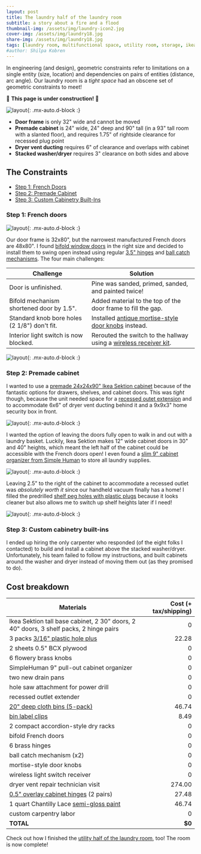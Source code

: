 ```yaml
---
layout: post
title: The laundry half of the laundry room
subtitle: a story about a fire and a flood
thumbnail-img: /assets/img/laundry-icon2.jpg
cover-img: /assets/img/laundry18.jpg
share-img: /assets/img/laundry18.jpg
tags: [laundry room, multifunctional space, utility room, storage, ikea sektion]
#author: Shilpa Kobren
---
```


In engineering (and design), geometric constraints refer to limitations on a single entity (size, location) 
and dependencies on pairs of entities (distance, arc angle). Our laundry room is a *tight space* had an 
obscene set of geometric constraints to meet!

:construction: **This page is under construction!** :construction:

![layout](../assets/img/laundry-layout.jpg){: .mx-auto.d-block :}

* **Door frame** is only 32" wide and cannot be moved
* **Premade cabinet** is 24" wide, 24" deep and 90" tall (in a 93" tall room with a slanted floor), and requires 1.75" of rightside clearance for recessed plug point
* **Dryer vent ducting** requires 6" of clearance and overlaps with cabinet
* **Stacked washer/dryer** requires 3" clearance on both sides and above



## The Constraints

* [Step 1: French Doors](#step-1-french-doors)
* [Step 2: Premade Cabinet](#step-2-premade-cabinet)
* [Step 3: Custom Cabinetry Built-Ins](#step-3-custom-cabinetry-built-ins)

### Step 1: French doors

![layout](../assets/img/laundry16.jpg){: .mx-auto.d-block :}

Our door frame is 32x80", but the narrowest manufactured French doors are 48x80". 
I found [bifold window doors](https://www.amazon.com/gp/product/B07TYVGGL4) in the right size and
decided to install them to swing open instead using regular [3.5" hinges](https://www.amazon.com/gp/product/B071VY5BQH/) and [ball catch mechanisms](https://www.amazon.com/gp/product/B009E1X39Q/). 
The four main challenges: 

| Challenge | Solution | 
| --- | --- | 
| Door is unfinished. | Pine was sanded, primed, sanded, and painted twice! | 
| Bifold mechanism shortened door by 1.5". | Added material to the top of the door frame to fill the gap. | 
| Standard knob bore holes (2 1/8") don't fit. | Installed [antique mortise-style door knobs](https://www.amazon.com/gp/product/B0B74STSV9) instead. |
| Interior light switch is now blocked. | Rerouted the switch to the hallway using a [wireless receiver kit](https://www.amazon.com/gp/product/B09YHBHP8T/). | 

![layout](../assets/img/laundry19.jpg){: .mx-auto.d-block :}

### Step 2: Premade cabinet

I wanted to use a [premade 24x24x90" Ikea Sektion cabinet](https://www.ikea.com/us/en/p/sektion-high-cabinet-frame-white-70265445/) 
because of the fantastic options for drawers, shelves, and cabinet doors. This was *tight* though, because the unit needed space for a 
[recessed outet extension](https://www.amazon.com/gp/product/B0BL6LYZ6L/) and to accommodate 6x6" of dryer vent ducting
behind it and a 9x9x3" home security box in front.

![layout](../assets/img/laundry17.jpg){: .mx-auto.d-block :}

I wanted the option of leaving the doors fully open to walk in and out with a laundry basket. 
Luckily, Ikea Sektion makes 12" wide cabinet doors in 30" and 40" heights, 
which meant the left half of the cabinet could be accessible with the French doors open! I 
even found a [slim 9" cabinet organizer from Simple Human](https://www.simplehuman.com/products/pull-out-cabinet-organizer-9-inch)
to store all laundry supplies. 

![layout](../assets/img/laundry20.jpg){: .mx-auto.d-block :}

Leaving 2.5" to the right of the cabinet to accommodate a recessed outlet was *absolutely worth it* since our handheld
vacuum finally has a home! I filled the predrilled [shelf peg holes with plastic plugs](https://www.amazon.com/dp/B0BBB2LX37) because it looks cleaner but also allows me to switch up shelf heights later if I need!

![layout](../assets/img/laundry21.jpg){: .mx-auto.d-block :}

### Step 3: Custom cabinetry built-ins

I ended up hiring the only carpenter who responded (of the eight folks I contacted) to build and install a cabinet above 
the stacked washer/dryer. Unfortunately, his team failed to follow my instructions, and built cabinets around the 
washer and dryer instead of moving them out (as they promised to do). 

## Cost breakdown

| Materials | Cost (+ tax/shipping) | 
| --- | ---: | 
| Ikea Sektion tall base cabinet, 2 30" doors, 2 40" doors, 3 shelf packs, 2 hinge pairs | 0 |
| 3 packs [3/16" plastic hole plus](https://www.amazon.com/dp/B0BBB2LX37) | 22.28 | 
| 2 sheets 0.5" BCX plywood | 0 | 
| 6 flowery brass knobs | 0 
| SimpleHuman 9" pull-out cabinet organizer | 0 | 
| two new drain pans | 0 | 
| hole saw attachment for power drill | 0 | 
| recessed outlet extender | 0 | 
| [20" deep cloth bins (5-pack)](https://www.amazon.com/dp/B087MVST5P) | 46.74 | 
| [bin label clips](https://www.amazon.com/dp/B09WJ1M7V8) | 8.49 | 
| 2 compact accordion-style dry racks | 0 | 
| bifold French doors | 0 | 
| 6 brass hinges | 0 | 
| ball catch mechanism (x2) | 0 | 
| mortise-style door knobs | 0 | 
| wireless light switch receiver | 0 | 
| dryer vent repair technician visit | 274.00 | 
| [0.5" overlay cabinet hinges](https://www.homedepot.com/p/Everbilt-35-mm-105-1-2-in-Overlay-Soft-Close-Cabinet-Hinge-1-Pair-2-Pieces-H47228E-NP-CP/323200377) (2 pairs) | 27.48 | 
| 1 quart Chantilly Lace [semi-gloss paint](https://www.benjaminmoore.com/en-us/product/aura-interior-paint-semi-gloss-1-quart/N528?size=SIZE-004) | 46.74 | 
| custom carpentry labor | 0 |
| **TOTAL** | **$0** |

Check out how I finished the [utility half of the laundry room](../2024-06-26-laundry/), too! The room is now complete!
